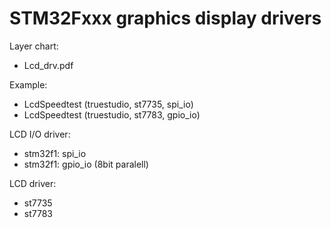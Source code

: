 # STM32Fxxx graphics display drivers

Layer chart:
- Lcd_drv.pdf

Example:
- LcdSpeedtest (truestudio, st7735, spi_io)
- LcdSpeedtest (truestudio, st7783, gpio_io)

LCD I/O driver:
- stm32f1: spi_io
- stm32f1: gpio_io (8bit paralell)

LCD driver:
- st7735
- st7783
